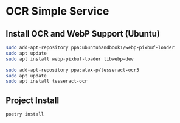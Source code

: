 OCR Simple Service
==================

## Install OCR and WebP Support (Ubuntu)

```bash
sudo add-apt-repository ppa:ubuntuhandbook1/webp-pixbuf-loader
sudo apt update
sudo apt install webp-pixbuf-loader libwebp-dev
```

```bash
sudo add-apt-repository ppa:alex-p/tesseract-ocr5
sudo apt update
sudo apt install tesseract-ocr
```

## Project Install

```bash
poetry install
```
